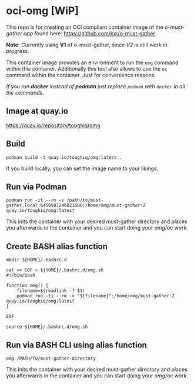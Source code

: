 # oci-omg [WiP]
This repo is for creating an OCI compliant container image of the _o-must-gather app_ found here: https://github.com/kxr/o-must-gather

**Note:** Currently using **V1** of o-must-gather, since _V2_ is still _work in progress_.

This container image provides an environment to run the `omg` command within this container.
Additionally this tool also allows to use the `oc` command within the container. Just for convenience reasons.

_If you run **docker** instead of **podman** just replace `podman` with `docker` in all the commands._

## Image at quay.io
https://quay.io/repository/toughiq/omg

## Build
`podman build -t quay.io/toughiq/omg:latest .` 

If you build locally, you can set the image name to your likings.



## Run via Podman
`podman run -it --rm -v /path/to/must-gather.local.6450507246821680:/home/omg/must-gather:Z quay.io/toughiq/omg:latest` 

This inits the container with your desired must-gather directory and places you afterwards in the container and you can start doing your _omg/oc_ work.

## Create BASH alias function
`mkdir ${HOME}/.bashrc.d` 

```
cat << EOF > ${HOME}/.bashrc.d/omg.sh
#!/bin/bash

function omg() {
    filename=$(readlink -f $1)
    podman run -ti --rm -v "${filename}":/home/omg/must-gather:Z quay.io/toughiq/omg:latest
}

EOF
```

`source ${HOME}/.bashrc.d/omg.sh`

## Run via BASH CLI using alias function
`omg /PATH/TO/must-gather-directory` 

This inits the container with your desired must-gather directory and places you afterwards in the container and you can start doing your _omg/oc_ work.
